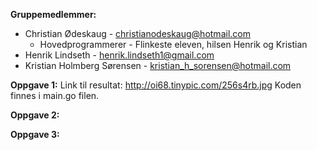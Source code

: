 **Gruppemedlemmer:** 

- Christian Ødeskaug - christianodeskaug@hotmail.com
  - Hovedprogrammerer - Flinkeste eleven, hilsen Henrik og Kristian
- Henrik Lindseth - henrik.lindseth1@gmail.com
- Kristian Holmberg Sørensen - kristian_h_sorensen@hotmail.com





**Oppgave 1:** 
Link til resultat: http://oi68.tinypic.com/256s4rb.jpg
Koden finnes i main.go filen.


**Oppgave 2:**


**Oppgave 3:**
